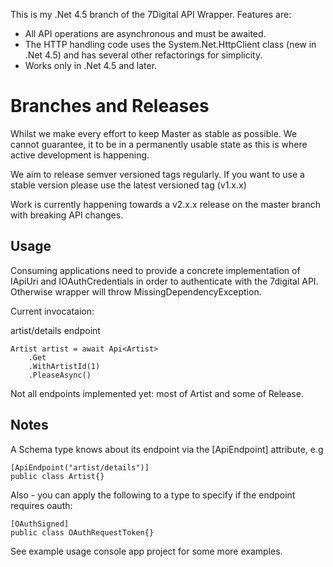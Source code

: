 This is my .Net 4.5 branch of the 7Digital API Wrapper. Features are:

 - All API operations are asynchronous and must be awaited.
 - The HTTP handling code uses the System.Net.HttpClient class (new in .Net 4.5) and has several other refactorings for simplicity.
 - Works only in .Net 4.5 and later.

Branches and Releases
=====================

Whilst we make every effort to keep Master as stable as possible. We cannot 
guarantee, it to be in a permanently usable state as this is where active
development is happening. 

We aim to release semver versioned tags regularly. If you want to use a stable 
version please use the latest versioned tag (v1.x.x)

Work is currently happening towards a v2.x.x release on the master branch with
breaking API changes.

Usage
-----

Consuming applications need to provide a concrete implementation of IApiUri and 
IOAuthCredentials in order to authenticate with the 7digital API. Otherwise wrapper 
will throw MissingDependencyException.

Current invocataion:

artist/details endpoint

    Artist artist = await Api<Artist>
        .Get
        .WithArtistId(1)
        .PleaseAsync()

Not all endpoints implemented yet: most of Artist and some of Release.

Notes
-----

A Schema type knows about its endpoint via the [ApiEndpoint] attribute, e.g

    [ApiEndpoint("artist/details")]
    public class Artist{}

Also - you can apply the following to a type to specify if the endpoint requires 
oauth:

    [OAuthSigned]
    public class OAuthRequestToken{}

See example usage console app project for some more examples.
